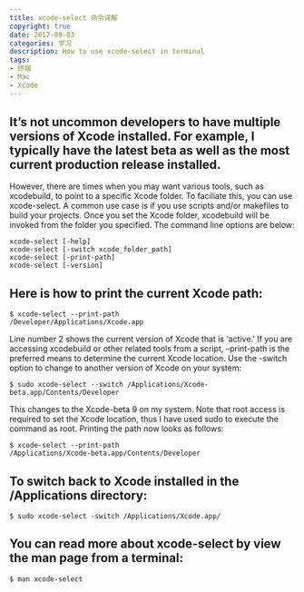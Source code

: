 ```yaml
---
title: xcode-select 命令详解
copyright: true
date: 2017-09-03
categories: 学习
description: How to use xcode-select in terminal
tags:
- 终端
- Mac
- Xcode
---
```


## It’s not uncommon developers to have multiple versions of Xcode installed. For example, I typically have the latest beta as well as the most current production release installed.

However, there are times when you may want various tools, such as xcodebuild, to point to a specific Xcode folder. To faciliate this, you can use xcode-select. A common use case is if you use scripts and/or makefiles to build your projects.
Once you set the Xcode folder, xcodebuild will be invoked from the folder you specified.
The command line options are below:

```
xcode-select [-help]
xcode-select [-switch xcode_folder_path]
xcode-select [-print-path]
xcode-select [-version]
```
 
## Here is how to print the current Xcode path:

```
$ xcode-select --print-path
/Developer/Applications/Xcode.app
```

Line number 2 shows the current version of Xcode that is ‘active.’ If you are accessing xcodebuild or other related tools from a script, –print-path is the preferred means to determine the current Xcode location.
Use the -switch option to change to another version of Xcode on your system:

```
$ sudo xcode-select --switch /Applications/Xcode-beta.app/Contents/Developer
```
    
This changes to the Xcode-beta 9 on my system. Note that root access is required to set the Xcode location, thus I have used sudo to execute the command as root.
Printing the path now looks as follows:

```
$ xcode-select --print-path
/Applications/Xcode-beta.app/Contents/Developer
```
    
## To switch back to Xcode installed in the /Applications directory:

```
$ sudo xcode-select -switch /Applications/Xcode.app/
```
    
## You can read more about xcode-select by view the man page from a terminal:

```
$ man xcode-select
```

